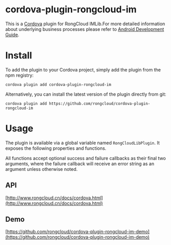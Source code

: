 # cordova-plugin-rongcloud-im

This is a [Cordova](http://cordova.apache.org/) plugin for RongCloud IMLib.For more detailed information about underlying business processes  please refer to [Android Development Guide](http://www.rongcloud.cn/docs/cordova.html).

# Install

To add the plugin to your Cordova project, simply add the plugin from the npm registry:

    cordova plugin add cordova-plugin-rongcloud-im

Alternatively, you can install the latest version of the plugin directly from git:

    cordova plugin add https://github.com/rongcloud/cordova-plugin-rongcloud-im

# Usage

The plugin is available via a global variable named `RongCloudLibPlugin`. It exposes the following properties and functions.

All functions accept optional success and failure callbacks as their final two arguments, where the failure callback will receive an error string as an argument unless otherwise noted.

## API

[http://www.rongcloud.cn/docs/cordova.html](http://www.rongcloud.cn/docs/cordova.html)

## Demo

[https://github.com/rongcloud/cordova-plugin-rongcloud-im-demo](https://github.com/rongcloud/cordova-plugin-rongcloud-im-demo)
